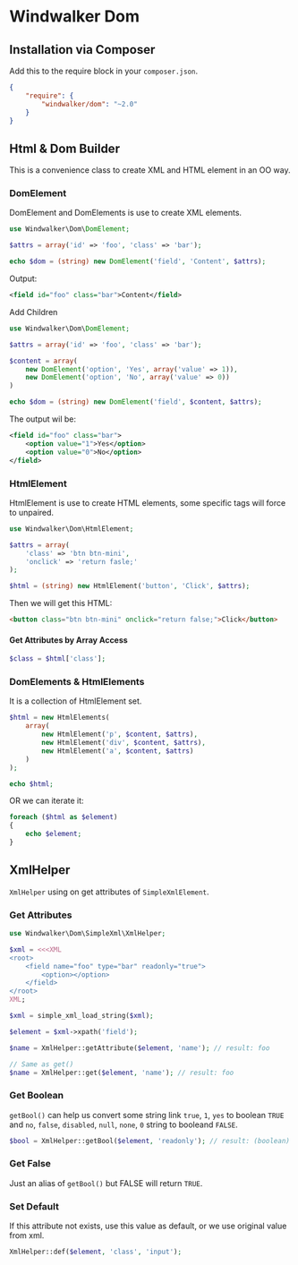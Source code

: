 # Windwalker Dom

## Installation via Composer

Add this to the require block in your `composer.json`.

``` json
{
    "require": {
        "windwalker/dom": "~2.0"
    }
}
```

## Html & Dom Builder

This is a convenience class to create XML and HTML element in an OO way.

### DomElement

DomElement and DomElements is use to create XML elements.

``` php
use Windwalker\Dom\DomElement;

$attrs = array('id' => 'foo', 'class' => 'bar');

echo $dom = (string) new DomElement('field', 'Content', $attrs);
```

Output:

``` xml
<field id="foo" class="bar">Content</field>
```

Add Children

``` php
use Windwalker\Dom\DomElement;

$attrs = array('id' => 'foo', 'class' => 'bar');

$content = array(
    new DomElement('option', 'Yes', array('value' => 1)),
    new DomElement('option', 'No', array('value' => 0))
)

echo $dom = (string) new DomElement('field', $content, $attrs);
```

The output wil be:

``` xml
<field id="foo" class="bar">
    <option value="1">Yes</option>
    <option value="0">No</option>
</field>
```

### HtmlElement

HtmlElement is use to create HTML elements, some specific tags will force to unpaired.

``` php
use Windwalker\Dom\HtmlElement;

$attrs = array(
    'class' => 'btn btn-mini',
    'onclick' => 'return fasle;'
);

$html = (string) new HtmlElement('button', 'Click', $attrs);
```

Then we will get this HTML:

``` html
<button class="btn btn-mini" onclick="return false;">Click</button>
```

#### Get Attributes by Array Access

``` php
$class = $html['class'];
```

### DomElements & HtmlElements

It is a collection of HtmlElement set.

``` php
$html = new HtmlElements(
    array(
        new HtmlElement('p', $content, $attrs),
        new HtmlElement('div', $content, $attrs),
        new HtmlElement('a', $content, $attrs)
    )
);

echo $html;
```

OR we can iterate it:

``` php
foreach ($html as $element)
{
    echo $element;
}
```

## XmlHelper

`XmlHelper` using on get attributes of `SimpleXmlElement`.

### Get Attributes

``` php
use Windwalker\Dom\SimpleXml\XmlHelper;

$xml = <<<XML
<root>
    <field name="foo" type="bar" readonly="true">
        <option></option>
    </field>
</root>
XML;

$xml = simple_xml_load_string($xml);

$element = $xml->xpath('field');

$name = XmlHelper::getAttribute($element, 'name'); // result: foo

// Same as get()
$name = XmlHelper::get($element, 'name'); // result: foo
```

### Get Boolean

`getBool()` can help us convert some string link `true`, `1`, `yes` to boolean `TRUE` and `no`, `false`, `disabled`, `null`, `none`, `0` string to booleand `FALSE`.

``` php
$bool = XmlHelper::getBool($element, 'readonly'); // result: (boolean) TRUE
```

### Get False

Just an alias of `getBool()` but FALSE will return `TRUE`.

### Set Default

If this attribute not exists, use this value as default, or we use original value from xml.

``` php
XmlHelper::def($element, 'class', 'input');
```
